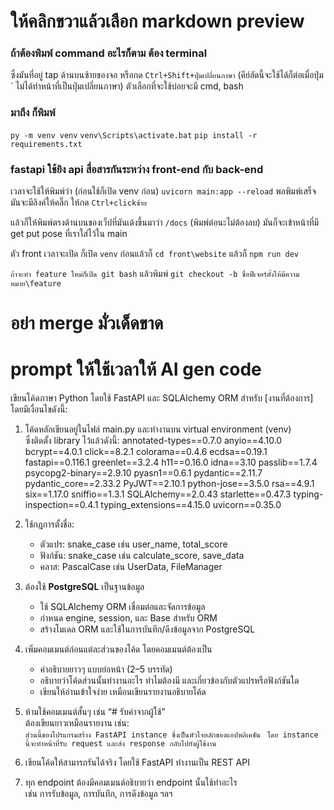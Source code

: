 # ให้คลิกขวาแล้วเลือก markdown preview

### ถ้าต้องพิมพ์ command อะไรก็ตาม ต้อง terminal 
ซึ่งมันที่อยู่ tap ด้านบนซ้ายของจอ หรือกด `Ctrl+Shift+ปุ่มเปลี่ยนภาษา` (คีย์ลัดนี้จะใช้ได้ก็ต่อเมื่อปุ่ม ` ไม่ได้ทำหน้าที่เป็นปุ่มเปลี่ยนภาษา) ตัวเลือกที่จะใช้บ่อยจะมี cmd, bash

### มาถึง ก็พิมพ์
`py -m venv venv`
`venv\Scripts\activate.bat`
`pip install -r requirements.txt`

### fastapi ใช้ยิง api สื่อสารกันระหว่าง front-end กับ back-end 
เวลาจะใช้ให้พิมพ์ว่า (ก่อนใช้ก็เปิด venv ก่อน) `uvicorn main:app --reload`
พอพิมพ์เสร็จมันจะมีลิงค์ให้คลิ๊ก ให้กด `Ctrl+clickซ้าย`

แล้วก็ให้พิมพ์ตรงด้านบนของเว็ปที่มันเด้งขึ้นมาว่า `/docs` (พิมพ์ต่อนะไม่ต้องลบ) มันก็จะเข้าหน้าที่มี get put pose ที่เราใส่ไว้ใน main

ตัว front เวลาจะเปิด ก็เปิด `venv` ก่อนแล้วก็ `cd front\website` แล้วก็ `npm run dev`

`ถ้าจะทำ feature ใหม่ก็เปิด git bash` แล้วพิมพ์
`git checkout -b ชื่อฟีเจอร์ตั้งให้มีความหมาย\feature`

# อย่า merge มั่วเด็ดขาด

# prompt ให้ใช้เวลาให้ AI gen code
เขียนโค้ดภาษา Python โดยใช้ FastAPI และ SQLAlchemy ORM สำหรับ [งานที่ต้องการ]  
โดยมีเงื่อนไขดังนี้:

1. โค้ดหลักเขียนอยู่ในไฟล์ main.py และทำงานบน virtual environment (venv)  
   ซึ่งติดตั้ง library ไว้แล้วดังนี้:
   annotated-types==0.7.0
   anyio==4.10.0
   bcrypt==4.0.1
   click==8.2.1
   colorama==0.4.6
   ecdsa==0.19.1
   fastapi==0.116.1
   greenlet==3.2.4
   h11==0.16.0
   idna==3.10
   passlib==1.7.4
   psycopg2-binary==2.9.10
   pyasn1==0.6.1
   pydantic==2.11.7
   pydantic_core==2.33.2
   PyJWT==2.10.1
   python-jose==3.5.0
   rsa==4.9.1
   six==1.17.0
   sniffio==1.3.1
   SQLAlchemy==2.0.43
   starlette==0.47.3
   typing-inspection==0.4.1
   typing_extensions==4.15.0
   uvicorn==0.35.0

2. ใช้กฎการตั้งชื่อ:
   - ตัวแปร: snake_case เช่น user_name, total_score
   - ฟังก์ชัน: snake_case เช่น calculate_score, save_data
   - คลาส: PascalCase เช่น UserData, FileManager

3. ต้องใช้ **PostgreSQL** เป็นฐานข้อมูล  
   - ใช้ SQLAlchemy ORM เชื่อมต่อและจัดการข้อมูล  
   - กำหนด engine, session, และ Base สำหรับ ORM  
   - สร้างโมเดล ORM และใช้ในการบันทึก/ดึงข้อมูลจาก PostgreSQL  

4. เพิ่มคอมเมนต์ก่อนแต่ละส่วนของโค้ด โดยคอมเมนต์ต้องเป็น
   - คำอธิบายยาวๆ แบบย่อหน้า (2–5 บรรทัด)  
   - อธิบายว่าโค้ดส่วนนั้นทำงานอะไร ทำไมต้องมี และเกี่ยวข้องกับตัวแปรหรือฟังก์ชันใด  
   - เขียนให้อ่านเข้าใจง่าย เหมือนเขียนรายงานอธิบายโค้ด

5. ห้ามใช้คอมเมนต์สั้นๆ เช่น “# รับค่าจากผู้ใช้”  
   ต้องเขียนยาวเหมือนรายงาน เช่น:  
   ` ส่วนนี้ของโปรแกรมสร้าง FastAPI instance ซึ่งเป็นหัวใจหลักของแอปพลิเคชัน  `
   ` โดย instance นี้จะทำหน้าที่รับ request และส่ง response กลับไปยังผู้ใช้งาน  `

6. เขียนโค้ดให้สามารถรันได้จริง โดยใช้ FastAPI ทำงานเป็น REST API

7. ทุก endpoint ต้องมีคอมเมนต์อธิบายว่า endpoint นั้นใช้ทำอะไร  
   เช่น การรับข้อมูล, การบันทึก, การดึงข้อมูล ฯลฯ
